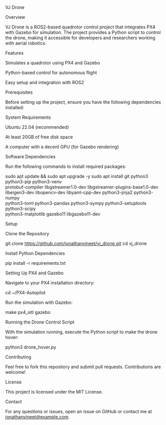 VJ Drone

Overview

VJ Drone is a ROS2-based quadrotor control project that integrates PX4 with Gazebo for simulation. The project provides a Python script to control the drone, making it accessible for developers and researchers working with aerial robotics.

Features

Simulates a quadrotor using PX4 and Gazebo

Python-based control for autonomous flight

Easy setup and integration with ROS2

Prerequisites

Before setting up the project, ensure you have the following dependencies installed:

System Requirements

Ubuntu 22.04 (recommended)

At least 20GB of free disk space

A computer with a decent GPU (for Gazebo rendering)

Software Dependencies

Run the following commands to install required packages:

sudo apt update && sudo apt upgrade -y
sudo apt install git python3 python3-pip python3-venv \
    protobuf-compiler libgstreamer1.0-dev libgstreamer-plugins-base1.0-dev \
    libeigen3-dev libopencv-dev libyaml-cpp-dev python3-jinja2 python3-numpy \
    python3-toml python3-pandas python3-sympy python3-setuptools python3-scipy \
    python3-matplotlib gazebo11 libgazebo11-dev

Setup

Clone the Repository

git clone https://github.com/jonathanvineet/vj_drone.git
cd vj_drone

Install Python Dependencies

pip install -r requirements.txt

Setting Up PX4 and Gazebo

Navigate to your PX4 installation directory:

cd ~/PX4-Autopilot

Run the simulation with Gazebo:

make px4_sitl gazebo

Running the Drone Control Script

With the simulation running, execute the Python script to make the drone hover:

python3 drone_hover.py

Contributing

Feel free to fork this repository and submit pull requests. Contributions are welcome!

License

This project is licensed under the MIT License.

Contact

For any questions or issues, open an issue on GitHub or contact me at jonathanvineet@example.com.
